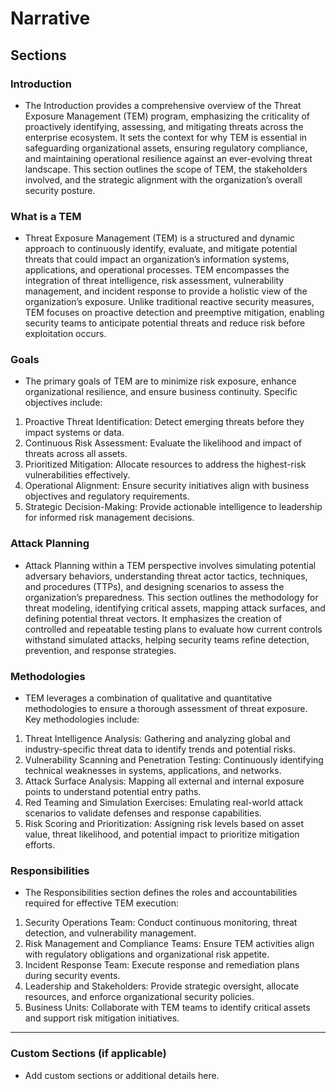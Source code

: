 #  Narrative

## Sections

### Introduction
- The Introduction provides a comprehensive overview of the Threat Exposure Management (TEM) program, emphasizing the criticality of proactively identifying, assessing, and mitigating threats across the enterprise ecosystem. It sets the context for why TEM is essential in safeguarding organizational assets, ensuring regulatory compliance, and maintaining operational resilience against an ever-evolving threat landscape. This section outlines the scope of TEM, the stakeholders involved, and the strategic alignment with the organization’s overall security posture.

### What is a TEM
- Threat Exposure Management (TEM) is a structured and dynamic approach to continuously identify, evaluate, and mitigate potential threats that could impact an organization’s information systems, applications, and operational processes. TEM encompasses the integration of threat intelligence, risk assessment, vulnerability management, and incident response to provide a holistic view of the organization’s exposure. Unlike traditional reactive security measures, TEM focuses on proactive detection and preemptive mitigation, enabling security teams to anticipate potential threats and reduce risk before exploitation occurs.

### Goals
- The primary goals of TEM are to minimize risk exposure, enhance organizational resilience, and ensure business continuity. Specific objectives include:
1. Proactive Threat Identification: Detect emerging threats before they impact systems or data.
2. Continuous Risk Assessment: Evaluate the likelihood and impact of threats across all assets.
3. Prioritized Mitigation: Allocate resources to address the highest-risk vulnerabilities effectively.
4. Operational Alignment: Ensure security initiatives align with business objectives and regulatory requirements.
5. Strategic Decision-Making: Provide actionable intelligence to leadership for informed risk management decisions.

### Attack Planning
- Attack Planning within a TEM perspective involves simulating potential adversary behaviors, understanding threat actor tactics, techniques, and procedures (TTPs), and designing scenarios to assess the organization’s preparedness. This section outlines the methodology for threat modeling, identifying critical assets, mapping attack surfaces, and defining potential threat vectors. It emphasizes the creation of controlled and repeatable testing plans to evaluate how current controls withstand simulated attacks, helping security teams refine detection, prevention, and response strategies.

### Methodologies
- TEM leverages a combination of qualitative and quantitative methodologies to ensure a thorough assessment of threat exposure. Key methodologies include:
1. Threat Intelligence Analysis: Gathering and analyzing global and industry-specific threat data to identify trends and potential risks.
2. Vulnerability Scanning and Penetration Testing: Continuously identifying technical weaknesses in systems, applications, and networks.
3. Attack Surface Analysis: Mapping all external and internal exposure points to understand potential entry paths.
4. Red Teaming and Simulation Exercises: Emulating real-world attack scenarios to validate defenses and response capabilities.
5. Risk Scoring and Prioritization: Assigning risk levels based on asset value, threat likelihood, and potential impact to prioritize mitigation efforts.

### Responsibilities
- The Responsibilities section defines the roles and accountabilities required for effective TEM execution:
1. Security Operations Team: Conduct continuous monitoring, threat detection, and vulnerability management.
2. Risk Management and Compliance Teams: Ensure TEM activities align with regulatory obligations and organizational risk appetite.
3. Incident Response Team: Execute response and remediation plans during security events.
4. Leadership and Stakeholders: Provide strategic oversight, allocate resources, and enforce organizational security policies.
5. Business Units: Collaborate with TEM teams to identify critical assets and support risk mitigation initiatives.

---

### Custom Sections (if applicable)
- Add custom sections or additional details here.
